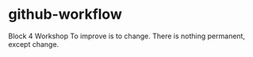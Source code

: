 # github-workflow
Block 4 Workshop
To improve is to change.
There is nothing permanent, except change.
